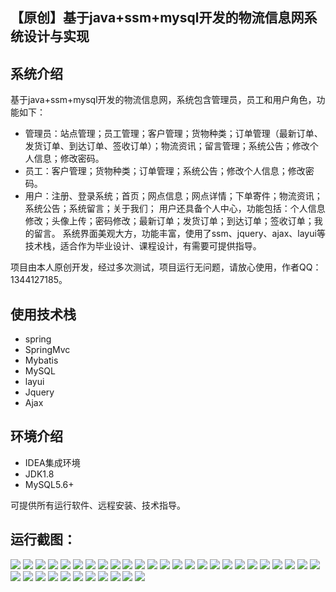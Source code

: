 ## 【原创】基于java+ssm+mysql开发的物流信息网系统设计与实现

## 系统介绍

基于java+ssm+mysql开发的物流信息网，系统包含管理员，员工和用户角色，功能如下：
- 管理员：站点管理；员工管理；客户管理；货物种类；订单管理（最新订单、发货订单、到达订单、签收订单）；物流资讯；留言管理；系统公告；修改个人信息；修改密码。
- 员工：客户管理；货物种类；订单管理；系统公告；修改个人信息；修改密码。
- 用户：注册、登录系统；首页；网点信息；网点详情；下单寄件；物流资讯；系统公告；系统留言；关于我们；
用户还具备个人中心，功能包括：个人信息修改；头像上传；密码修改；最新订单；发货订单；到达订单；签收订单；我的留言。
系统界面美观大方，功能丰富，使用了ssm、jquery、ajax、layui等技术栈，适合作为毕业设计、课程设计，有需要可提供指导。

项目由本人原创开发，经过多次测试，项目运行无问题，请放心使用，作者QQ：1344127185。

## 使用技术栈

- spring
- SpringMvc
- Mybatis
- MySQL
- layui
- Jquery
- Ajax


## 环境介绍

- IDEA集成环境
- JDK1.8
- MySQL5.6+

可提供所有运行软件、远程安装、技术指导。

## 运行截图：
![](https://github.com/itcoderyhl/logistics/blob/main/images/1.png)
![](https://github.com/itcoderyhl/logistics/blob/main/images/2.png)
![](https://github.com/itcoderyhl/logistics/blob/main/images/3.png)
![](https://github.com/itcoderyhl/logistics/blob/main/images/4.png)
![](https://github.com/itcoderyhl/logistics/blob/main/images/5.png)
![](https://github.com/itcoderyhl/logistics/blob/main/images/6.png)
![](https://github.com/itcoderyhl/logistics/blob/main/images/7.png)
![](https://github.com/itcoderyhl/logistics/blob/main/images/8.png)
![](https://github.com/itcoderyhl/logistics/blob/main/images/9.png)
![](https://github.com/itcoderyhl/logistics/blob/main/images/10.png)
![](https://github.com/itcoderyhl/logistics/blob/main/images/11.png)
![](https://github.com/itcoderyhl/logistics/blob/main/images/12.png)
![](https://github.com/itcoderyhl/logistics/blob/main/images/13.png)
![](https://github.com/itcoderyhl/logistics/blob/main/images/14.png)
![](https://github.com/itcoderyhl/logistics/blob/main/images/15.png)
![](https://github.com/itcoderyhl/logistics/blob/main/images/16.png)
![](https://github.com/itcoderyhl/logistics/blob/main/images/17.png)
![](https://github.com/itcoderyhl/logistics/blob/main/images/18.png)
![](https://github.com/itcoderyhl/logistics/blob/main/images/19.png)
![](https://github.com/itcoderyhl/logistics/blob/main/images/20.png)
![](https://github.com/itcoderyhl/logistics/blob/main/images/21.png)
![](https://github.com/itcoderyhl/logistics/blob/main/images/22.png)
![](https://github.com/itcoderyhl/logistics/blob/main/images/23.png)
![](https://github.com/itcoderyhl/logistics/blob/main/images/24.png)
![](https://github.com/itcoderyhl/logistics/blob/main/images/25.png)
![](https://github.com/itcoderyhl/logistics/blob/main/images/26.png)
![](https://github.com/itcoderyhl/logistics/blob/main/images/27.png)
![](https://github.com/itcoderyhl/logistics/blob/main/images/28.png)
![](https://github.com/itcoderyhl/logistics/blob/main/images/29.png)
![](https://github.com/itcoderyhl/logistics/blob/main/images/30.png)
![](https://github.com/itcoderyhl/logistics/blob/main/images/31.png)
![](https://github.com/itcoderyhl/logistics/blob/main/images/32.png)
![](https://github.com/itcoderyhl/logistics/blob/main/images/33.png)
![](https://github.com/itcoderyhl/logistics/blob/main/images/34.png)
![](https://github.com/itcoderyhl/logistics/blob/main/images/35.png)
![](https://github.com/itcoderyhl/logistics/blob/main/images/36.png)











